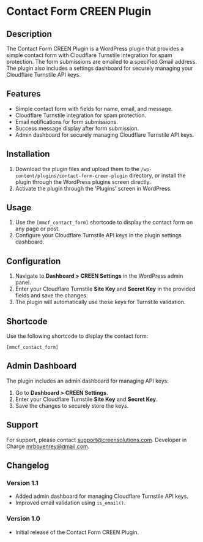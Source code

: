 # Contact Form CREEN Plugin

## Description
The Contact Form CREEN Plugin is a WordPress plugin that provides a simple contact form with Cloudflare Turnstile integration for spam protection. The form submissions are emailed to a specified Gmail address. The plugin also includes a settings dashboard for securely managing your Cloudflare Turnstile API keys.

## Features
- Simple contact form with fields for name, email, and message.
- Cloudflare Turnstile integration for spam protection.
- Email notifications for form submissions.
- Success message display after form submission.
- Admin dashboard for securely managing Cloudflare Turnstile API keys.

## Installation
1. Download the plugin files and upload them to the `/wp-content/plugins/contact-form-creen-plugin` directory, or install the plugin through the WordPress plugins screen directly.
2. Activate the plugin through the 'Plugins' screen in WordPress.

## Usage
1. Use the `[mmcf_contact_form]` shortcode to display the contact form on any page or post.
2. Configure your Cloudflare Turnstile API keys in the plugin settings dashboard.

## Configuration
1. Navigate to **Dashboard > CREEN Settings** in the WordPress admin panel.
2. Enter your Cloudflare Turnstile **Site Key** and **Secret Key** in the provided fields and save the changes.
3. The plugin will automatically use these keys for Turnstile validation.

## Shortcode
Use the following shortcode to display the contact form:
```
[mmcf_contact_form]
```

## Admin Dashboard
The plugin includes an admin dashboard for managing API keys:
1. Go to **Dashboard > CREEN Settings**.
2. Enter your Cloudflare Turnstile **Site Key** and **Secret Key**.
3. Save the changes to securely store the keys.

## Support
For support, please contact [support@creensolutions.com](mailto:support@creensolutions.com).
Developer in Charge [mrboyenrey@gmail.com](mailto:mrboyenrey@gmail.com).

## Changelog
### Version 1.1
- Added admin dashboard for managing Cloudflare Turnstile API keys.
- Improved email validation using `is_email()`.

### Version 1.0
- Initial release of the Contact Form CREEN Plugin.
